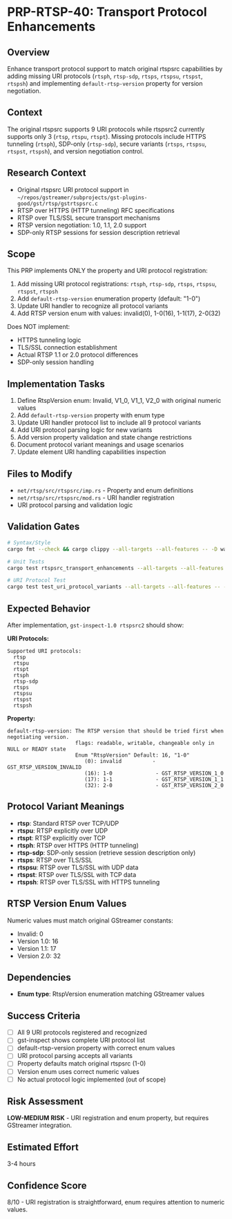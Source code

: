 # PRP-RTSP-40: Transport Protocol Enhancements

## Overview  
Enhance transport protocol support to match original rtspsrc capabilities by adding missing URI protocols (`rtsph`, `rtsp-sdp`, `rtsps`, `rtspsu`, `rtspst`, `rtspsh`) and implementing `default-rtsp-version` property for version negotiation.

## Context
The original rtspsrc supports 9 URI protocols while rtspsrc2 currently supports only 3 (`rtsp`, `rtspu`, `rtspt`). Missing protocols include HTTPS tunneling (`rtsph`), SDP-only (`rtsp-sdp`), secure variants (`rtsps`, `rtspsu`, `rtspst`, `rtspsh`), and version negotiation control.

## Research Context  
- Original rtspsrc URI protocol support in `~/repos/gstreamer/subprojects/gst-plugins-good/gst/rtsp/gstrtspsrc.c`
- RTSP over HTTPS (HTTP tunneling) RFC specifications
- RTSP over TLS/SSL secure transport mechanisms
- RTSP version negotiation: 1.0, 1.1, 2.0 support
- SDP-only RTSP sessions for session description retrieval

## Scope
This PRP implements ONLY the property and URI protocol registration:
1. Add missing URI protocol registrations: `rtsph`, `rtsp-sdp`, `rtsps`, `rtspsu`, `rtspst`, `rtspsh`
2. Add `default-rtsp-version` enumeration property (default: "1-0")
3. Update URI handler to recognize all protocol variants
4. Add RTSP version enum with values: invalid(0), 1-0(16), 1-1(17), 2-0(32)

Does NOT implement:
- HTTPS tunneling logic
- TLS/SSL connection establishment  
- Actual RTSP 1.1 or 2.0 protocol differences
- SDP-only session handling

## Implementation Tasks
1. Define RtspVersion enum: Invalid, V1_0, V1_1, V2_0 with original numeric values
2. Add `default-rtsp-version` property with enum type
3. Update URI handler protocol list to include all 9 protocol variants
4. Add URI protocol parsing logic for new variants  
5. Add version property validation and state change restrictions
6. Document protocol variant meanings and usage scenarios
7. Update element URI handling capabilities inspection

## Files to Modify
- `net/rtsp/src/rtspsrc/imp.rs` - Property and enum definitions
- `net/rtsp/src/rtspsrc/mod.rs` - URI handler registration
- URI protocol parsing and validation logic

## Validation Gates
```bash
# Syntax/Style
cargo fmt --check && cargo clippy --all-targets --all-features -- -D warnings

# Unit Tests
cargo test rtspsrc_transport_enhancements --all-targets --all-features -- --nocapture

# URI Protocol Test
cargo test test_uri_protocol_variants --all-targets --all-features -- --nocapture
```

## Expected Behavior
After implementation, `gst-inspect-1.0 rtspsrc2` should show:

**URI Protocols:**
```
Supported URI protocols:
  rtsp
  rtspu  
  rtspt
  rtsph
  rtsp-sdp
  rtsps
  rtspsu
  rtspst
  rtspsh
```

**Property:**
```  
default-rtsp-version: The RTSP version that should be tried first when negotiating version.
                      flags: readable, writable, changeable only in NULL or READY state
                      Enum "RtspVersion" Default: 16, "1-0"
                         (0): invalid          - GST_RTSP_VERSION_INVALID
                         (16): 1-0              - GST_RTSP_VERSION_1_0  
                         (17): 1-1              - GST_RTSP_VERSION_1_1
                         (32): 2-0              - GST_RTSP_VERSION_2_0
```

## Protocol Variant Meanings
- **rtsp**: Standard RTSP over TCP/UDP
- **rtspu**: RTSP explicitly over UDP
- **rtspt**: RTSP explicitly over TCP  
- **rtsph**: RTSP over HTTPS (HTTP tunneling)
- **rtsp-sdp**: SDP-only session (retrieve session description only)
- **rtsps**: RTSP over TLS/SSL
- **rtspsu**: RTSP over TLS/SSL with UDP data  
- **rtspst**: RTSP over TLS/SSL with TCP data
- **rtspsh**: RTSP over TLS/SSL with HTTPS tunneling

## RTSP Version Enum Values
Numeric values must match original GStreamer constants:
- Invalid: 0
- Version 1.0: 16  
- Version 1.1: 17
- Version 2.0: 32

## Dependencies
- **Enum type**: RtspVersion enumeration matching GStreamer values

## Success Criteria
- [ ] All 9 URI protocols registered and recognized
- [ ] gst-inspect shows complete URI protocol list
- [ ] default-rtsp-version property with correct enum values
- [ ] URI protocol parsing accepts all variants
- [ ] Property defaults match original rtspsrc (1-0)  
- [ ] Version enum uses correct numeric values
- [ ] No actual protocol logic implemented (out of scope)

## Risk Assessment
**LOW-MEDIUM RISK** - URI registration and enum property, but requires GStreamer integration.

## Estimated Effort
3-4 hours

## Confidence Score
8/10 - URI registration is straightforward, enum requires attention to numeric values.